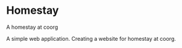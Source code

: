 # Homestay
A homestay at coorg

A simple web application. Creating a website for homestay at coorg. 
